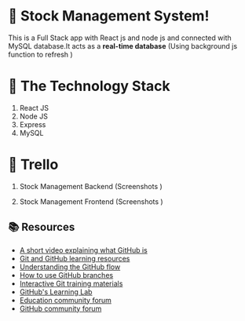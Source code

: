 # :wave: Stock Management System!

This is a Full Stack app with React js and node js and connected with MySQL database.It acts as a **real-time database** (Using background js function to refresh ) 


# 📒 The Technology Stack 
 1. React JS  
 2. Node JS
 3. Express
 4. MySQL 


# 🔏  Trello




1. Stock Management  Backend (Screenshots )

2. Stock Management  Frontend (Screenshots )


## 📚  Resources 
* [A short video explaining what GitHub is](https://www.youtube.com/watch?v=w3jLJU7DT5E&feature=youtu.be) 
* [Git and GitHub learning resources](https://docs.github.com/en/github/getting-started-with-github/git-and-github-learning-resources) 
* [Understanding the GitHub flow](https://guides.github.com/introduction/flow/)
* [How to use GitHub branches](https://www.youtube.com/watch?v=H5GJfcp3p4Q&feature=youtu.be)
* [Interactive Git training materials](https://githubtraining.github.io/training-manual/#/01_getting_ready_for_class)
* [GitHub's Learning Lab](https://lab.github.com/)
* [Education community forum](https://education.github.community/)
* [GitHub community forum](https://github.community/)
